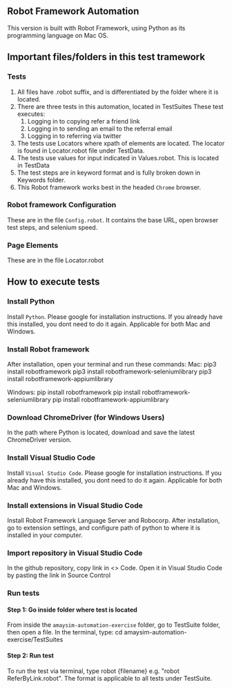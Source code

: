## Robot Framework Automation

This version is built with Robot Framework, using Python as its programming language on Mac OS.

## Important files/folders in this test tramework

### Tests
1. All files have .robot suffix, and is differentiated by the folder where it is located.
1. There are three tests in this automation, located in TestSuites These test executes:
   1. Logging in to copying refer a friend link
   1. Logging in to sending an email to the referral email
   1. Logging in to referring via twitter
1. The tests use Locators where xpath of elements are located. The locator is found in Locator.robot file under TestData.
1. The tests use values for input indicated in Values.robot. This is located in TestData
1. The test steps are in keyword format and is fully broken down in Keywords folder.
1. This Robot framework works best in the headed `Chrome` browser.

### Robot framework Configuration
These are in the file `Config.robot`. It contains the base URL, open browser test steps, and selenium speed.

### Page Elements
These are in the file Locator.robot

## How to execute tests

### Install Python
Install `Python`. Please google for installation instructions. If you already have this installed, you dont need to do it again. Applicable for both Mac and Windows.

### Install Robot framework
After installation, open your terminal and run these commands:
Mac:
pip3 install robotframework
pip3 install robotframework-seleniumlibrary
pip3 install robotframework-appiumlibrary

Windows:
pip install robotframework
pip install robotframework-seleniumlibrary
pip install robotframework-appiumlibrary

### Download ChromeDriver (for Windows Users)
In the path where Python is located, download and save the latest ChromeDriver version.

### Install Visual Studio Code
Install `Visual Studio Code`. Please google for installation instructions. If you already have this installed, you dont need to do it again. Applicable for both Mac and Windows.

### Install extensions in Visual Studio Code
Install Robot Framework Language Server and Robocorp. After installation, go to extension settings, and configure path of python to where it is installed in your computer.

### Import repository in Visual Studio Code
In the github repository, copy link in <> Code. Open it in Visual Studio Code by pasting the link in Source Control

### Run tests
#### Step 1: Go inside folder where test is located
From inside the `amaysim-automation-exercise` folder, go to TestSuite folder, then open a file. In the terminal, type: cd amaysim-automation-exercise/TestSuites

#### Step 2: Run test
To run the test via terminal, type robot {filename} e.g. "robot ReferByLink.robot". The format is applicable to all tests under TestSuite.

